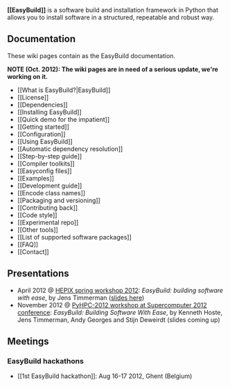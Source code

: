 **[[EasyBuild]]** is a software build and installation framework in Python that allows you to install software in a structured, repeatable and robust way.

## Documentation

These wiki pages contain as the EasyBuild documentation.

**NOTE (Oct. 2012): The wiki pages are in need of a serious update, we're working on it.**

* [[What is EasyBuild?|EasyBuild]]
* [[License]]
* [[Dependencies]]
* [[Installing EasyBuild]]
* [[Quick demo for the impatient]]
* [[Getting started]]
 * [[Configuration]]
* [[Using EasyBuild]]
 * [[Automatic dependency resolution]]
* [[Step-by-step guide]]
* [[Compiler toolkits]]
* [[Easyconfig files]]
 * [[Examples]]
* [[Development guide]]
 * [[Encode class names]]
 * [[Packaging and versioning]]
* [[Contributing back]]
 * [[Code style]]
 * [[Experimental repo]]
* [[Other tools]]
* [[List of supported software packages]]
* [[FAQ]]
* [[Contact]]

## Presentations

* April 2012 @ [HEPIX spring workshop 2012](https://indico.cern.ch/contributionDisplay.py?sessionId=3&contribId=39&confId=160737): _EasyBuild: building software with ease_, by Jens Timmerman ([slides here](http://hpc.ugent.be/easybuild/easybuild_hepix_spring_2012.pdf))
* November 2012 @ [PyHPC-2012 workshop at Supercomputer 2012 conference](http://sc12.supercomputing.org/schedule/event_detail.php?evid=wksp118): _EasyBuild: Building Software With Ease_, by Kenneth Hoste, Jens Timmerman, Andy Georges and Stijn Deweirdt (slides coming up)

## Meetings

### EasyBuild hackathons

* [[1st EasyBuild hackathon]]: Aug 16-17 2012, Ghent (Belgium)
